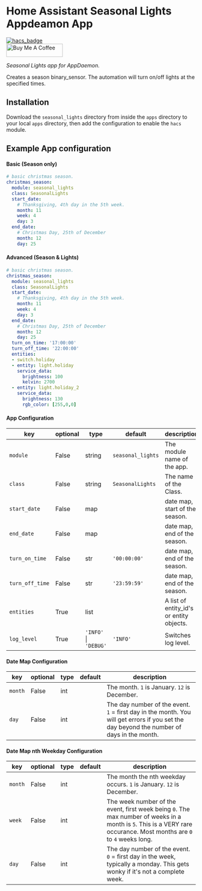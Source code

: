 # Home Assistant Seasonal Lights Appdeamon App

[![hacs_badge](https://img.shields.io/badge/HACS-Default-orange.svg?style=for-the-badge)](https://github.com/custom-components/hacs)
<br><a href="https://www.buymeacoffee.com/Petro31" target="_blank"><img src="https://cdn.buymeacoffee.com/buttons/default-black.png" width="150px" height="35px" alt="Buy Me A Coffee" style="height: 35px !important;width: 150px !important;" ></a>

_Seasonal Lights app for AppDaemon._

Creates a season binary_sensor.  The automation will turn on/off lights at the specified times.

## Installation

Download the `seasonal_lights` directory from inside the `apps` directory to your local `apps` directory, then add the configuration to enable the `hacs` module.

## Example App configuration

#### Basic (Season only)
```yaml
# basic christmas season.
christmas_season:
  module: seasonal_lights
  class: SeasonalLights
  start_date:
    # Thanksgiving, 4th day in the 5th week.
    month: 11
    week: 4
    day: 3
  end_date:
    # Christmas Day, 25th of December
    month: 12
    day: 25
```

#### Advanced (Season & Lights)
```yaml
# basic christmas season.
christmas_season:
  module: seasonal_lights
  class: SeasonalLights
  start_date:
    # Thanksgiving, 4th day in the 5th week.
    month: 11
    week: 4
    day: 3
  end_date:
    # Christmas Day, 25th of December
    month: 12
    day: 25
  turn_on_time: '17:00:00'
  turn_off_time: '22:00:00'
  entities:
  - switch.holiday
  - entity: light.holiday
    service_data:
      brightness: 100
      kelvin: 2700
  - entity: light.holiday_2
    service_data:
      brightness: 130
      rgb_color: [255,0,0]
```

#### App Configuration
key | optional | type | default | description
-- | -- | -- | -- | --
`module` | False | string | `seasonal_lights` | The module name of the app.
`class` | False | string | `SeasonalLights` | The name of the Class.
`start_date` | False | map | | date map, start of the season.
`end_date` | False | map | | date map, end of the season.
`turn_on_time` | False | str | `'00:00:00'` | date map, end of the season.
`turn_off_time` | False | str | `'23:59:59'` | date map, end of the season.
`entities`| True | list | | A list of entity_id's or entity objects.
`log_level` | True | `'INFO'` &#124; `'DEBUG'` | `'INFO'` | Switches log level.

#### Date Map Configuration
key | optional | type | default | description
-- | -- | -- | -- | --
`month` | False | int | | The month.  `1` is January. `12` is December.
`day` | False | int | | The day number of the event.  `1` = first day in the month.  You will get errors if you set the day beyond the number of days in the month.

#### Date Map nth Weekday Configuration
key | optional | type | default | description
-- | -- | -- | -- | --
`month` | False | int | | The month the nth weekday occurs.  `1` is January. `12` is December.
`week` | False | int | | The week number of the event, first week being `0`.  The max number of weeks in a month is `5`.  This is a VERY rare occurance.  Most months are `0` to `4` weeks long.
`day` | False | int | | The day number of the event.  `0` = first day in the week, typically a monday. This gets wonky if it's not a complete week.
